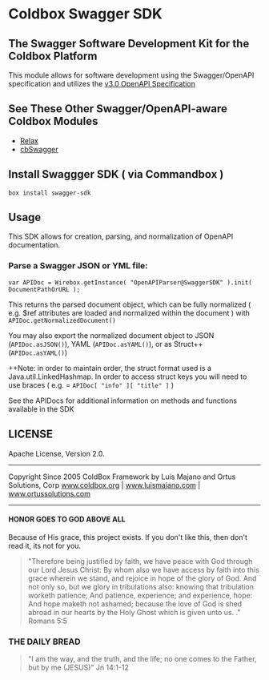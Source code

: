 # Coldbox Swagger SDK
## The Swagger Software Development Kit for the Coldbox Platform

This module allows for software development using the Swagger/OpenAPI specification and utilizes the [v3.0 OpenAPI Specification]([https://github.com/OAI/OpenAPI-Specification/blob/OpenAPI.next/versions/3.0.md])

## See These Other Swagger/OpenAPI-aware Coldbox Modules

* [Relax](https://www.forgebox.io/view/relax)
* [cbSwagger](https://www.forgebox.io/view/cbswagger)


## Install Swaggger SDK ( via Commandbox )

`box install swagger-sdk`

## Usage

This SDK allows for creation, parsing, and normalization of OpenAPI documentation.  

### Parse a Swagger JSON or YML file:

```
var APIDoc = Wirebox.getInstance( "OpenAPIParser@SwaggerSDK" ).init( DocumentPathOrURL );
```

This returns the parsed document object, which can be fully normalized ( e.g. $ref attributes are loaded and normalized within the document ) with `APIDoc.getNormalizedDocument()`

You may also export the normalized document object to JSON (`APIDoc.asJSON()`), YAML (`APIDoc.asYAML()`), or as Struct++ (`APIDoc.asYAML()`)

++Note: in order to maintain order, the struct format used is a Java.util.LinkedHashmap.  In order to access struct keys you will need to use braces ( e.g. = `APIDoc[ "info" ][ "title" ]` )


See the APIDocs for additional information on methods and functions available in the SDK



## LICENSE
Apache License, Version 2.0.

********************************************************************************
Copyright Since 2005 ColdBox Framework by Luis Majano and Ortus Solutions, Corp
www.coldbox.org | www.luismajano.com | www.ortussolutions.com
********************************************************************************
#### HONOR GOES TO GOD ABOVE ALL
Because of His grace, this project exists. If you don't like this, then don't read it, its not for you.

>"Therefore being justified by faith, we have peace with God through our Lord Jesus Christ:
By whom also we have access by faith into this grace wherein we stand, and rejoice in hope of the glory of God.
And not only so, but we glory in tribulations also: knowing that tribulation worketh patience;
And patience, experience; and experience, hope:
And hope maketh not ashamed; because the love of God is shed abroad in our hearts by the 
Holy Ghost which is given unto us. ." Romans 5:5

### THE DAILY BREAD
 > "I am the way, and the truth, and the life; no one comes to the Father, but by me (JESUS)" Jn 14:1-12
